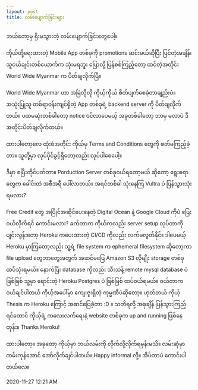 ```yaml
---
layout: post
title: လမ်းပျောက်ခြင်းများ
---
```

ဘယ်တော့မှ ရိုးမသွားတဲ့ လမ်းပျောက်ခြင်းတွေပေါ့။
 
ကိုယ်တို့ရေးထားတဲ့ Mobile App တစ်ခုကို promotions ဆင်းမယ်ဆိုပြီး ပြင်တဲ့အချိန်၊ သူငယ်ချင်းတစ်ယောက်က သုံးမရဘူး ပြောလို့ ပြန်စစ်ကြည့်တော့ ထင်တဲ့အတိုင်း World Wide Myanmar က ပိတ်ချလိုက်ပြီ။
 

World Wide Myanmar ဟာ အမြဲလိုလို ကိုယ့်ကိုယ် စိတ်ပျက်စေခဲ့တာချည်းပဲ။ အသုံးပြုသူ တစ်ရာဝန်းကျင်ရှိတဲ့ App တစ်ခုရဲ့ backend server ကို ပိတ်ချလိုက်တယ်။ ပထမဆုံးတစ်ခါတော့ notice ဝင်လာပေမယ့် အခုတစ်ခါတော့ ဘာမှ မလာပဲ ဒီအတိုင်းပိတ်ချလိုက်တယ်။
 
ထားပါတော့လေ ထုံးစံအတိုင်း ကိုယ်မှ Terms and Conditions တွေကို ဖတ်မကြည့်ခဲ့တာ။ သူတို့မှာ လုပ်ပိုင်ခွင့်ရှိတော့လည်း လုပ်ပါစေပေါ့။

ဒီမှာ စပြီးတိုင်ပတ်တာ။
Porduction Server တစ်ခုဝယ်ရတော့မယ် ဆိုတော့ ရွေးစရာတွေက ခေါင်းထဲ အစီအရီ ပေါ်လာတယ်။ အရင်တစ်ခါ သုံးနေကြ Vultra ပဲ ပြန်သွားသုံးရမလား?
 
Free Credit တွေ အပြိုင်အဆိုင်ပေးနေတဲ့ Digital Ocean နဲ့ Google Cloud ကိုပဲ ပြေးဝယ်လိုက်ရင် ကောင်းမလား? ခက်တာက ကိုယ်ကလည်း server setup လုပ်တာကို ပျင်းလွန်းတော့ Heroku ကပေးထားတဲ့ CI/CD ကိုလည်း လက်မလွတ်နိုင်။ ဒါပေမယ့် Heroku မှာကြတော့လည်း သူ့ရဲ့ file system က ephemeral filesystem ဆိုတော့ကာ file upload တွေဘာတွေအတွက် အဆင်မပြေ Amazon S3 လိုမျိုး storage တစ်ခု ထပ်သုံးရမယ်။ နောက်ပြီး database ကိုလည်း သီးသန့် remote mysql database ပဲ ဖြစ်ဖြစ် သူ့မှာ ရောင်းတဲ့ Heroku Postgres ပဲ ဖြစ်ဖြစ် ထပ်ဝယ်ရမယ်။ ဝယ်တာက ဝယ်ချင်ပါတယ် ကိုယ့်အပေါ်မှာ ‌ကျေးဇူးရှိတဲ့ ကုမ္မဏီပဲဆိုတော့။ ဟုတ်တယ် ကိုယ့် Thesis က Heroku ကြောင့် အဆင်ပြေခဲ့တာ :D ။ သတိရလို့ အခုချိန် ပြန်သွားကြည့်ရင်တောင် ကိုယ့်ရဲ့ ကလေးလက်ရေးနဲ့ website တစ်ခုက up and running ဖြစ်နေတုန်း။ Thanks Heroku!
 
ထားပါတော့။ 
အခုတော့ ကိုယ့်မှာ ဘယ်လမ်းကို လိုက်လို့လိုက်ရမှန်းမသိ။ လမ်းဆုံမှာ ကမ်းကုန်အောင် အော်လိုက်ချင်ပါတယ်။ Happy informal လို့။ အိပ်တာပဲ ကောင်းပါတယ်လေ။

2020-11-27
12:21 AM

